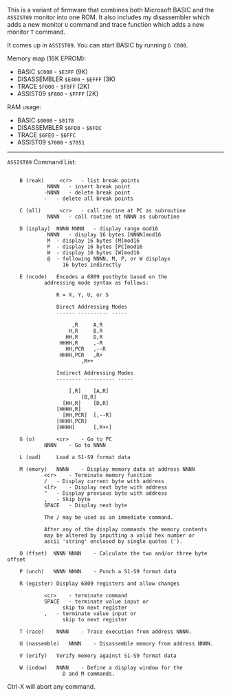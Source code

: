 This is a variant of firmware that combines both Microsoft BASIC and the `ASSIST09` monitor into one ROM. It also includes my disassembler which adds a new monitor `U` command and trace function which adds a new monitor `T` command.

It comes up in `ASSIST09`. You can start BASIC by running `G C000`.

Memory map (16K EPROM):

* BASIC         `$C000` - `$E3FF` (9K)
* DISASSEMBLER  `$E400` - `$EFFF` (3K)
* TRACE         `$F000` - `$F8FF` (2K)
* ASSIST09      `$F800` - `$FFFF` (2K)

RAM usage:

* BASIC         `$0000` - `$0178`
* DISASSEMBLER  `$6FD0` - `$6FDC`
* TRACE         `$6FE0` - `$6FFC`
* ASSIST09      `$7000` - `$7051`

------------------------------------------------------------------------

`ASSIST09` Command List:
```

	B (reak)	 <cr>	- list break points
			 NNNN	- insert break point
			-NNNN	- delete break point
			-	- delete all break points

	C (all)		 <cr>	- call routine at PC as subroutine
			 NNNN	- call routine at NNNN as subroutine

	D (isplay)  NNNN NNNN	- display range mod16
			 NNNN	- display 16 bytes [NNNN]mod16
			 M	- display 16 bytes [M]mod16
			 P	- display 16 bytes [PC]mod16
			 W	- display 16 bytes [W]mod16
			 @	- following NNNN, M, P, or W displays
				  16 bytes indirectly

	E (ncode)	Encodes a 6809 postbyte based on the
			addressing mode syntax as follows:

				R = X, Y, U, or S

				Direct Addressing Modes
				------ ---------- -----

				     ,R		A,R
				    H,R		B,R
				   HH,R		D,R
				 HHHH,R		,-R
				   HH,PCR	,--R
				 HHHH,PCR	,R+
						,R++

				Indirect Addressing Modes
				-------- ---------- -----

				    [,R]	[A,R]
						[B,R]
				  [HH,R]	[D,R]
				[HHHH,R]
				  [HH,PCR]	[,--R]
				[HHHH,PCR]
				[HHHH]		[,R++]

	G (o)		<cr>	- Go to PC
			NNNN	- Go to NNNN

	L (oad)		Load a S1-S9 format data

	M (emory)	NNNN	- Display memory data at address NNNN
			<cr>	- Terminate memory function
			/	- Display current byte with address
			<lf>	- Display next byte with address
			^	- Display previous byte with address
			,	- Skip byte
			SPACE	- Display next byte

			The / may be used as an immediate command.

			After any of the display commands the memory contents
			may be altered by inputting a valid hex number or
			ascii 'string' enclosed by single quotes (').

	O (ffset)  NNNN NNNN	- Calculate the two and/or three byte offset

	P (unch)   NNNN NNNN	- Punch a S1-S9 format data

	R (egister)	Display 6809 registers and allow changes

			<cr>	- terminate command
			SPACE	- terminate value input or
				  skip to next register
			,	- terminate value input or
				  skip to next register

	T (race)	NNNN	- Trace execution from address NNNN.

	U (nassemble)	NNNN	- Disassemble memory from address NNNN.

	V (erify)	Verify memory against S1-S9 format data

	W (indow)	NNNN	- Define a display window for the
				  D and M commands.
```

Ctrl-X will abort any command.
